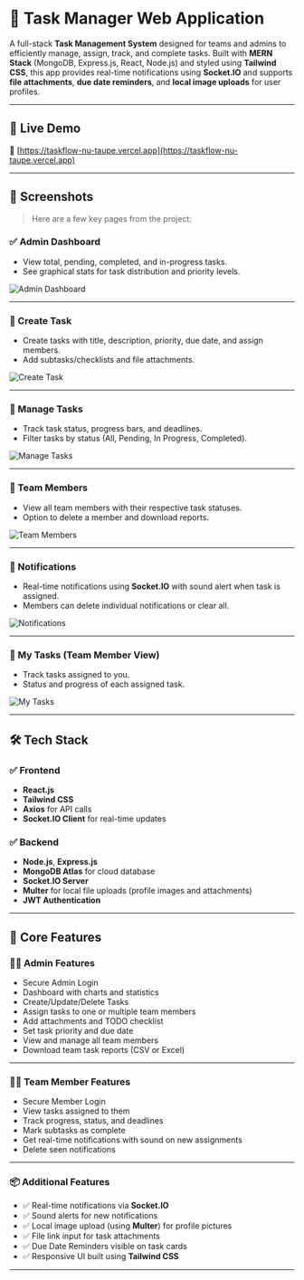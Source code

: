 # 🧩 Task Manager Web Application

A full-stack **Task Management System** designed for teams and admins to efficiently manage, assign, track, and complete tasks. Built with **MERN Stack** (MongoDB, Express.js, React, Node.js) and styled using **Tailwind CSS**, this app provides real-time notifications using **Socket.IO** and supports **file attachments**, **due date reminders**, and **local image uploads** for user profiles.

---

## 🚀 Live Demo

🔗 [https://taskflow-nu-taupe.vercel.app](https://taskflow-nu-taupe.vercel.app)

---

## 📸 Screenshots

> Here are a few key pages from the project:

### ✅ Admin Dashboard

- View total, pending, completed, and in-progress tasks.
- See graphical stats for task distribution and priority levels.

![Admin Dashboard](screenshots/admin-dashboard.png)

---

### 📝 Create Task

- Create tasks with title, description, priority, due date, and assign members.
- Add subtasks/checklists and file attachments.

![Create Task](screenshots/create-task.png)

---

### 📂 Manage Tasks

- Track task status, progress bars, and deadlines.
- Filter tasks by status (All, Pending, In Progress, Completed).

![Manage Tasks](screenshots/manage-tasks.png)

---

### 👥 Team Members

- View all team members with their respective task statuses.
- Option to delete a member and download reports.

![Team Members](screenshots/team-members.png)

---

### 🔔 Notifications

- Real-time notifications using **Socket.IO** with sound alert when task is assigned.
- Members can delete individual notifications or clear all.

![Notifications](screenshots/notifications.png)

---

### 📌 My Tasks (Team Member View)

- Track tasks assigned to you.
- Status and progress of each assigned task.

![My Tasks](screenshots/my-tasks.png)

---

## 🛠️ Tech Stack

### ✅ Frontend

- **React.js**
- **Tailwind CSS**
- **Axios** for API calls
- **Socket.IO Client** for real-time updates

### ✅ Backend

- **Node.js**, **Express.js**
- **MongoDB Atlas** for cloud database
- **Socket.IO Server**
- **Multer** for local file uploads (profile images and attachments)
- **JWT Authentication**

---

## 🧩 Core Features

### 👨‍💼 Admin Features

- Secure Admin Login
- Dashboard with charts and statistics
- Create/Update/Delete Tasks
- Assign tasks to one or multiple team members
- Add attachments and TODO checklist
- Set task priority and due date
- View and manage all team members
- Download team task reports (CSV or Excel)

---

### 👩‍💻 Team Member Features

- Secure Member Login
- View tasks assigned to them
- Track progress, status, and deadlines
- Mark subtasks as complete
- Get real-time notifications with sound on new assignments
- Delete seen notifications

---

### 📦 Additional Features

- ✅ Real-time notifications via **Socket.IO**
- ✅ Sound alerts for new notifications
- ✅ Local image upload (using **Multer**) for profile pictures
- ✅ File link input for task attachments
- ✅ Due Date Reminders visible on task cards
- ✅ Responsive UI built using **Tailwind CSS**

---



